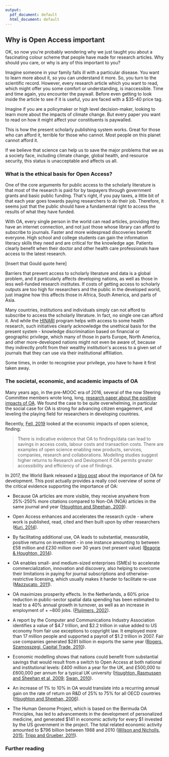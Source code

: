 ```yaml
---
output:
  pdf_document: default
  html_document: default
---
```


## Why is Open Access important <a name="important"></a>

OK, so now you're probably wondering why we just taught you about a fascinating colour scheme that people have made for research articles. Why should you care, or why is any of this important to you?

Imagine someone in your family falls ill with a particular disease. You want to learn more about it, so you can understand it more. So, you turn to the scientific record. However, every research article which you want to read, which might offer you some comfort or understanding, is inaccessible. Time and time again, you encounter the paywall. Before even getting to look inside the article to see if it is useful, you are faced with a $35-40 price tag. 

Imagine if you are a policymaker or high level decision-maker, looking to learn more about the impacts of climate change. But every paper you want to read on how it might affect your constituents is paywalled.
 
This is how the present scholarly publishing system works. Great for those who can afford it, terrible for those who cannot. Most people on this planet cannot afford it.

If we believe that science can help us to save the major problems that we as a society face, including climate change, global health, and resource security, this status is unacceptable and affects us all.

### What is the ethical basis for Open Access? <a name="ethics"></a>

One of the core arguments for public access to the scholarly literature is that most of the research is paid for by taxpayers through government grants and basic public funding. That's right, if you pay taxes, a little bit of that each year goes towards paying researchers to do their job. Therefore, it seems just that the public should have a fundamental right to access the results of what they have funded.

With OA, every single person in the world can read articles, providing they have an internet connection, and not just those whose library can afford to subscribe to journals. Faster and more widespread discoveries benefit everyone. High school and college students can gain the information literacy skills they need and are critical for the knowledge age. Patients clearly benefit when their doctor and other health care professionals have access to the latest research.

[Insert that Gould quote here]

Barriers that prevent access to scholarly literature and data is a global problem, and it particularly affects developing nations, as well as those in less well-funded research institutes. If costs of getting access to scholarly outputs are too high for researchers and the public in the developed world, just imagine how this affects those in Africa, South America, and parts of Asia. 

Many countries, institutions and individuals simply can not afford to subscribe to access the scholarly literature. In fact, no single one can afford it. And while the [HINARI](https://en.wikipedia.org/wiki/HINARI) program helps with access to some health research, such initiatives clearly acknowledge the unethical basis for the present system - knowledge discrimination based on financial or geographic privilege, which many of those in parts Europe, North America, and other more-developed nations might not even be aware of, because they indirectly profit from their wealthy institution's access to a given set of journals that they can use via their institutional affiliation.

Some times, in order to recognise your privilege, you have to have it first taken away.

### The societal, economic, and academic impacts of OA

Many years ago, in the pre-MOOC era of 2016, several of the now Steering Committee members wrote long, long, [research paper about the positive impacts of OA](https://f1000research.com/articles/5-632/v3). We found the case to be quite overwhelming, in particular the social case for OA is strong for advancing citizen engagement, and leveling the playing field for researchers in developing countries.

Recently, [Fell, 2019](https://github.com/OpenScienceMOOC/Module-6-Open-Access-to-Research-Papers/blob/master/Reading%20Material_Open%20Access%20to%20Research%20Papers/Fell%2C%202019.pdf) looked at the economic impacts of open science, finding:

> There is indicative evidence that OA to findings/data can lead to savings in access costs, labour costs and transaction costs. There are examples of open science enabling new products, services, companies, research and collaborations. Modelling studies suggest higher returns to Research and Devlopment if OA permits greater accessibility and efficiency of use of findings.

In 2017, the World Bank released a [blog post](http://blogs.worldbank.org/voices/open-order-end-extreme-poverty-0) about the importance of OA for development. This post actually provides a really cool overview of some of the critical evidence supporting the importance of OA:

* Because OA articles are more visible, they receive anywhere from 25%-250% more citations compared to Non-OA (NOA) articles in the same journal and year ([Houghton and Sheehan, 2009](http://vuir.vu.edu.au/15221/1/v39_i1_10_-houghton.pdf)).

* Open Access enhances and accelerates the research cycle - where work is published, read, cited and then built upon by other researchers ([Kuri, 2014](http://www.ajms.co.in/sites/ajms2015/index.php/ajms/article/view/329)).  

* By facilitating additional use, OA leads to substantial, measurable, positive returns on investment - in one instance amounting to between £58 million and £230 million over 30 years (net present value) ([Beagrie & Houghton, 2014](http://repository.jisc.ac.uk/5568/1/iDF308_-_Digital_Infrastructure_Directions_Report,_Jan14_v1-04.pdf)).

* OA enables small- and medium-sized enterprises (SMEs) to accelerate commercialization, innovation and discovery, also helping to overcome their limitations in paying for journal subscriptions and otherwise-restrictive licensing, which usually makes it harder to facilitate re-use ([Mazzucato, 2011](http://oro.open.ac.uk/30159/1/Entrepreneurial_State_-_web.pdf)).

* OA maximizes prosperity effects. In the Netherlands, a 60% price reduction in public-sector spatial data spending has been estimated to lead to a 40% annual growth in turnover, as well as an increase in employment of + ~800 jobs. ([Pluijmers, 2002](https://www.fig.net/resources/proceedings/fig_proceedings/fig_2002/Ts3-6/TS3_6_pluijmers.pdf)).

* A report by the Computer and Communications Industry Association identifies a value of $4.7 trillion, and $2.2 trillion in value added to US economy from fair use exceptions to copyright law. It employed more than 17 million people and supported a payroll of $1.2 trillion in 2007. Fair use companies generated $281 billion in exports the same year ([Rogers, Szamosszegi, Capital Trade, 2010](https://www.wired.com/images_blogs/threatlevel/2010/04/fairuseeconomy.pdf)).

* Economic modelling shows that nations could benefit from substantial savings that would result from a switch to Open Access at both national and institutional levels: £400 million a year for the UK, and £500,000 to £600,000 per annum for a typical UK university ([Houghton, Rasmussen and Sheehan et al, 2009](http://www.jisc.ac.uk/publications/documents/economicpublishingmodelsfinalreport.aspx); [Swan, 2010](https://eprints.soton.ac.uk/268584/)).

* An increase of 1% to 10% in OA would translate into a recurring annual gain on the rate of return on R&D of 25% to 75% for all OECD countries ([Houghton and Sheehan, 2006](https://www.vu.edu.au/sites/default/files/wp23_2006_cses.pdf)).

* The Human Genome Project, which is based on the Bermuda OA Principles, has led to advancements in the development of personalized medicine, and generated $141 in economic activity for every $1 invested by the US government in the project. The total related economic activity amounted to $796 billion between 1988 and 2010 ([Wilson and Nicholls, 2015](https://doi.org/10.2147/RMHP.S58728); [Tripp and Grueber, 2011](https://www.genome.gov/27544383/calculating-the-economic-impact-of-the-human-genome-project/)).

### Further reading
